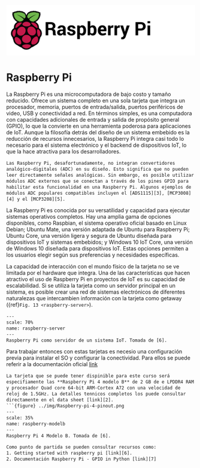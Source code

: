 ![img](../img/RapsberryHeader.png) 
# Raspberry Pi
La Raspberry Pi es una microcomputadora de bajo costo y tamaño reducido. Ofrece un sistema completo en una sola tarjeta que integra un procesador, memoria, puertos de entrada/salida, puertos periféricos de video, USB y conectividad a red. En términos simples, es una computadora con capacidades adicionales de entrada y salida de propósito general (GPIO), lo que la convierte en una herramienta poderosa para aplicaciones de IoT. Aunque la filosofía detrás del diseño de un sistema embebido es la reducción de recursos innecesarios, la Raspberry Pi integra casi todo lo necesario para el sistema electrónico y el backend de dispositivos IoT, lo que la hace atractiva para los desarrolladores.

```{warning}
Las Raspberry Pi, desafortunadamente, no integran convertidores analógico-digitales (ADC) en su diseño. Esto significa que no pueden leer directamente señales analógicas. Sin embargo, es posible utilizar módulos ADC externos que se conectan a través de los pines GPIO para habilitar esta funcionalidad en una Raspberry Pi. Algunos ejemplos de módulos ADC populares compatibles incluyen el [ADS1115][3], [MCP3008][4] y el [MCP3208][5].
```

La Raspberry Pi es conocida por su versatilidad y capacidad para ejecutar sistemas operativos completos. Hay una amplia gama de opciones disponibles, como Raspbian, el sistema operativo oficial basado en Linux Debian; Ubuntu Mate, una versión adaptada de Ubuntu para Raspberry Pi; Ubuntu Core, una versión ligera y segura de Ubuntu diseñada para dispositivos IoT y sistemas embebidos; y Windows 10 IoT Core, una versión de Windows 10 diseñada para dispositivos IoT. Estas opciones permiten a los usuarios elegir según sus preferencias y necesidades específicas.

La capacidad de interacción con el mundo físico de la tarjeta no se ve limitada por el hardware que integra. Una de las características que hacen atractivo el uso de Raspberry Pi en proyectos de IoT es su capacidad de escalabilidad. Si se utiliza la tarjeta como un servidor principal en un sistema, es posible crear una red de sistemas electrónicos de diferentes naturalezas que intercambien información con la tarjeta como getaway ({ref}`Fig. 13 <raspberry-server>`).

```{figure} ../img/server-Raspberry-Pi.png
---
scale: 70%
name: raspberry-server
---
Raspberry Pi como servidor de un sistema IoT. Tomada de [6].
````
Para trabajar entonces con estas tarjetas es necesio una configuración previa para instalar el SO y configurar la conectividad. Para ellos se puede referir a la documentación oficial [link][1]

```{note}
La tarjeta que se puede tener dispinible para este curso será especifiamente las **Raspberry Pi 4 modelo B** de 2 GB de e LPDDR4 RAM y procesador Quad core 64-bit ARM-Cortex A72 con una velocidad de reloj de 1.5GHz. La detalles tennicos completos los puede consultar directamente en el data sheet [link][2].
```{figure} ../img/Raspberry-pi-4-pinout.png
---
scale: 35%
name: raspberry-modelb
---
Raspberry Pi 4 Modelo B. Tomada de [6].
```

```{note}
Como punto de partida se pueden consultar recursos como:
1. Getting started with raspberry pi [link][6].
2. Documentación Raspberry Pi - GPIO in Python [link][7]

```

[1]: <https://www.raspberrypi.com/documentation/computers/getting-started.html>
[2]: <https://datasheets.raspberrypi.com/rpi4/raspberry-pi-4-datasheet.pdf>
[3]: <https://www.didacticaselectronicas.com/index.php/semiconductores/conversores-adc-y-dac/adc-raspberry,-ads1115-tarjetas-shield-hat-conversoras-convertidoras-convertidores-conversores-an%C3%A1loga-a-digital-adc-para-raspberry-pi-ads1115-detail>
[4]: <https://www.sigmaelectronica.net/producto/mcp3008-i-p/>
[5]: <https://www.microchip.com/en-us/product/MCP3208>
[6]: <https://randomnerdtutorials.com/getting-started-with-raspberry-pi/>
[7]: <https://www.raspberrypi.com/documentation/computers/raspberry-pi.html#gpio-in-python>